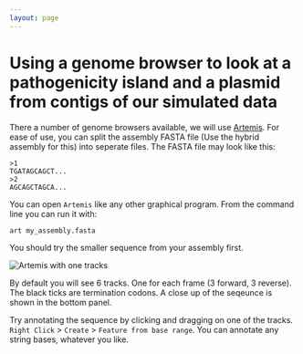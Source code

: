 ```yaml
---
layout: page
---
```


# Using a genome browser to look at a pathogenicity island and a plasmid from contigs of our simulated data

There a number of genome browsers available, we will use [Artemis](https://www.sanger.ac.uk/tool/artemis/). 
For ease of use, you can split the assembly FASTA file (Use the hybrid assembly for this) into seperate files. The FASTA file may look like this:

```
>1
TGATAGCAGCT...
>2 
AGCAGCTAGCA...
```

You can open `Artemis` like any other graphical program. From the command line you can run it with:

```
art my_assembly.fasta
```

You should try the smaller sequence from your assembly first. 

![Artemis with one tracks]({{site.baseurl}}/seq-analysis/artemis.png)

By default you will see 6 tracks. One for each frame (3 forward, 3 reverse). The black ticks are termination codons. A close up of the seqeunce is shown in the bottom panel. 

Try annotating the sequence by clicking and dragging on one of the tracks. `Right Click` > `Create` > `Feature from base range`. You can annotate any string bases, whatever you like. 
 